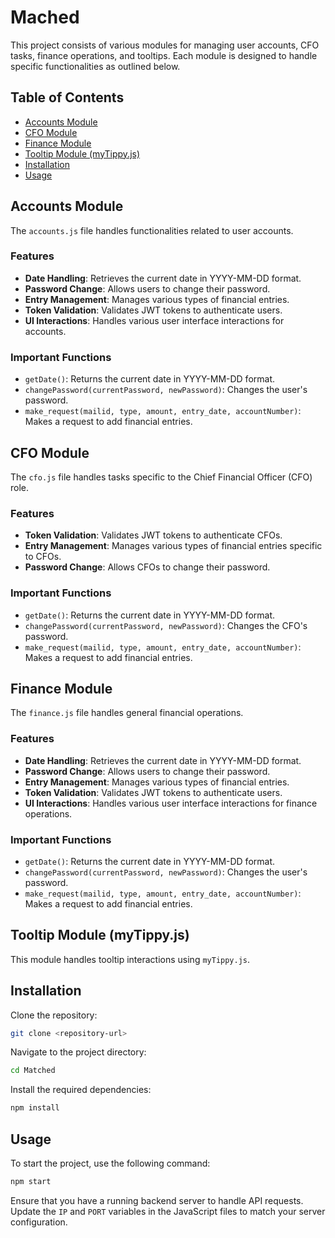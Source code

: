 # Mached

This project consists of various modules for managing user accounts, CFO tasks, finance operations, and tooltips. Each module is designed to handle specific functionalities as outlined below.

## Table of Contents
- [Accounts Module](#accounts-module)
- [CFO Module](#cfo-module)
- [Finance Module](#finance-module)
- [Tooltip Module (myTippy.js)](#tooltip-module-mytippyjs)
- [Installation](#installation)
- [Usage](#usage)

## Accounts Module
The `accounts.js` file handles functionalities related to user accounts.

### Features
- **Date Handling**: Retrieves the current date in YYYY-MM-DD format.
- **Password Change**: Allows users to change their password.
- **Entry Management**: Manages various types of financial entries.
- **Token Validation**: Validates JWT tokens to authenticate users.
- **UI Interactions**: Handles various user interface interactions for accounts.

### Important Functions
- `getDate()`: Returns the current date in YYYY-MM-DD format.
- `changePassword(currentPassword, newPassword)`: Changes the user's password.
- `make_request(mailid, type, amount, entry_date, accountNumber)`: Makes a request to add financial entries.

## CFO Module
The `cfo.js` file handles tasks specific to the Chief Financial Officer (CFO) role.

### Features
- **Token Validation**: Validates JWT tokens to authenticate CFOs.
- **Entry Management**: Manages various types of financial entries specific to CFOs.
- **Password Change**: Allows CFOs to change their password.

### Important Functions
- `getDate()`: Returns the current date in YYYY-MM-DD format.
- `changePassword(currentPassword, newPassword)`: Changes the CFO's password.
- `make_request(mailid, type, amount, entry_date, accountNumber)`: Makes a request to add financial entries.

## Finance Module
The `finance.js` file handles general financial operations.

### Features
- **Date Handling**: Retrieves the current date in YYYY-MM-DD format.
- **Password Change**: Allows users to change their password.
- **Entry Management**: Manages various types of financial entries.
- **Token Validation**: Validates JWT tokens to authenticate users.
- **UI Interactions**: Handles various user interface interactions for finance operations.

### Important Functions
- `getDate()`: Returns the current date in YYYY-MM-DD format.
- `changePassword(currentPassword, newPassword)`: Changes the user's password.
- `make_request(mailid, type, amount, entry_date, accountNumber)`: Makes a request to add financial entries.

## Tooltip Module (myTippy.js)
This module handles tooltip interactions using `myTippy.js`.

## Installation
Clone the repository:
```bash
git clone <repository-url>
```
Navigate to the project directory:
```bash
cd Matched
```
Install the required dependencies:
```bash
npm install
```

## Usage
To start the project, use the following command:
```bash
npm start
```
Ensure that you have a running backend server to handle API requests. Update the `IP` and `PORT` variables in the JavaScript files to match your server configuration.
